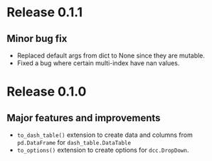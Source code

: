 # Release 0.1.1

## Minor bug fix
* Replaced default args from dict to None since they are mutable.
* Fixed a bug where certain multi-index have nan values.

# Release 0.1.0

## Major features and improvements
* `to_dash_table()` extension to create data and columns from `pd.DataFrame` for `dash_table.DataTable`
* `to_options()` extension to create options for `dcc.DropDown`.
